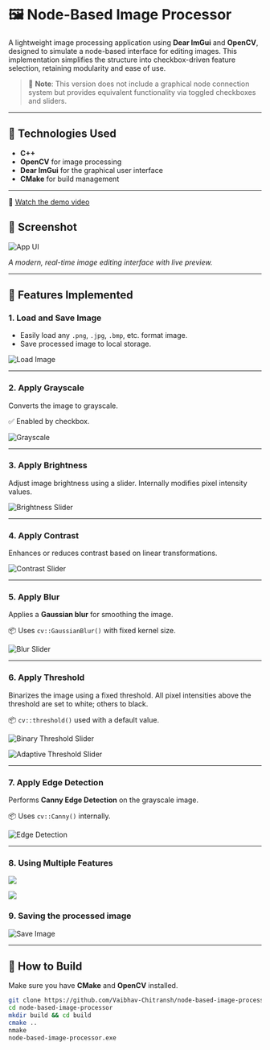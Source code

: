 # 🖼️ Node-Based Image Processor

A lightweight image processing application using **Dear ImGui** and **OpenCV**, designed to simulate a node-based interface for editing images. This implementation simplifies the structure into checkbox-driven feature selection, retaining modularity and ease of use.

> 📌 **Note**: This version does not include a graphical node connection system but provides equivalent functionality via toggled checkboxes and sliders.

---

## 🧰 Technologies Used

- **C++**
- **OpenCV** for image processing
- **Dear ImGui** for the graphical user interface
- **CMake** for build management

---


🎥 [Watch the demo video](https://drive.google.com/file/d/1jUxPd7IHjQ-qSEHjyLjWeM6_7OJMk4S9/view?usp=sharing)


## 📸 Screenshot

![App UI](./assets/loaded_image.png)

_A modern, real-time image editing interface with live preview._

---

## 🧠 Features Implemented

### 1. Load and Save Image

- Easily load any `.png`, `.jpg`, `.bmp`, etc. format image.
- Save processed image to local storage.

![Load Image](./assets/load_image.png)

---

### 2. Apply Grayscale

Converts the image to grayscale.

✅ Enabled by checkbox.

![Grayscale](./assets/grayscale.png)

---

### 3. Apply Brightness

Adjust image brightness using a slider. Internally modifies pixel intensity values.

![Brightness Slider](./assets/brightness.png)

---

### 4. Apply Contrast

Enhances or reduces contrast based on linear transformations.

![Contrast Slider](./assets/contrast.png)

---

### 5. Apply Blur

Applies a **Gaussian blur** for smoothing the image.

📦 Uses `cv::GaussianBlur()` with fixed kernel size.

![Blur Slider](./assets/blur.png)

---

### 6. Apply Threshold

Binarizes the image using a fixed threshold. All pixel intensities above the threshold are set to white; others to black.

📦 `cv::threshold()` used with a default value.

![Binary Threshold Slider](./assets/threshold.png)

![Adaptive Threshold Slider](./assets/threshold_adaptive.png)

---

### 7. Apply Edge Detection

Performs **Canny Edge Detection** on the grayscale image.

📦 Uses `cv::Canny()` internally.

![Edge Detection](./assets/edge_detection.png)

---


### 8. Using Multiple Features

![](./assets/multiple_1.png)

![](./assets/multiple_2.png)


### 9. Saving the processed image

![Save Image](./assets/save_image.png)



---

## 🔧 How to Build

Make sure you have **CMake** and **OpenCV** installed.

```bash
git clone https://github.com/Vaibhav-Chitransh/node-based-image-processor.git
cd node-based-image-processor
mkdir build && cd build
cmake ..
nmake
node-based-image-processor.exe
```

